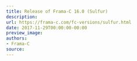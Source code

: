 ```yaml
---
title: Release of Frama-C 16.0 (Sulfur)
description:
url: https://frama-c.com/fc-versions/sulfur.html
date: 2017-11-29T00:00:00-00:00
preview_image:
authors:
- Frama-C
source:
---
```



